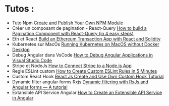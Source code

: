 # Tutos :

- Tuto Npm [Create and Publish Your Own NPM Module](https://javascript.plainenglish.io/create-and-publish-your-own-npm-module-216bffe82dc5)
- Créer un composant de pagination - React-Query [How to build a Pagination Component with React-Query (in 4 easy steps)](https://upmostly.com/tutorials/how-to-build-a-pagination-component-with-react-query)
- Eth et React [Build an Ethereum Transaction App with React and Solidity](https://coinsbench.com/building-an-ethereum-transaction-app-with-react-and-solidity-part-one-51b6ebff4437)
- Kubernetes sur MacOs [Running Kubernetes on MacOS without Docker Desktop](https://blog.argoproj.io/running-kubernetes-on-macos-without-docker-desktop-18c6f92072d2)
- Debug Angular dans VsCode [How to Debug Angular Applications in Visual Studio Code](https://javascript.plainenglish.io/how-to-debug-angular-applications-in-visual-studio-code-39b0acc417a8)
- Stripe et NodeJs [How to Connect Stripe to a Node.js App](https://blog.bitsrc.io/your-payment-gateway-for-your-next-project-4246452bbadf)
- Regle ESLint custom [How to Create Custom ESLint Rules in 5 Minutes](https://javascript.plainenglish.io/how-to-create-custom-eslint-rules-in-5-minutes-763f14cb9b5)
- Custom React Hook [React Js Create and Use Own Custom Hook Tutorial](https://www.positronx.io/react-js-create-and-use-own-custom-hook-tutorial/)
- Dynamic filter angular forms Rxjs [Dynamic filtering with RxJs and Angular forms — A tutorial](https://blog.angulartraining.com/dynamic-filtering-with-rxjs-and-angular-forms-a-tutorial-6daa3c44076a)
- Extansible API Service Angular [How to Create an Extensible API Service in Angular](https://javascript.plainenglish.io/how-to-create-an-extensible-api-service-in-angular-e451073a2f90)
